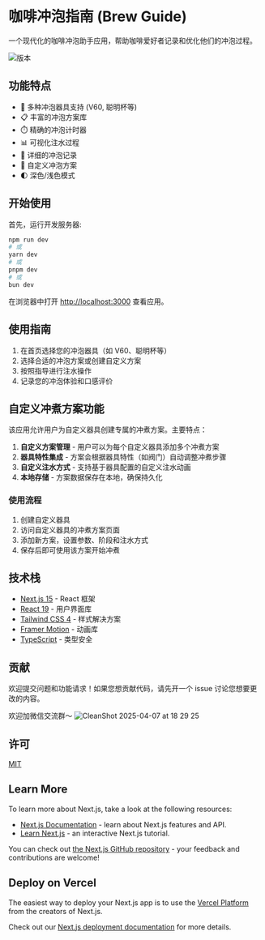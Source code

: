 # 咖啡冲泡指南 (Brew Guide)

一个现代化的咖啡冲泡助手应用，帮助咖啡爱好者记录和优化他们的冲泡过程。

![版本](https://img.shields.io/badge/版本-1-blue)

## 功能特点

-   🧰 多种冲泡器具支持 (V60, 聪明杯等)
-   📋 丰富的冲泡方案库
-   ⏱️ 精确的冲泡计时器
-   📊 可视化注水过程
-   📝 详细的冲泡记录
-   🔄 自定义冲泡方案
-   🌓 深色/浅色模式

## 开始使用

首先，运行开发服务器:

```bash
npm run dev
# 或
yarn dev
# 或
pnpm dev
# 或
bun dev
```

在浏览器中打开 [http://localhost:3000](http://localhost:3000) 查看应用。

## 使用指南

1. 在首页选择您的冲泡器具（如 V60、聪明杯等）
2. 选择合适的冲泡方案或创建自定义方案
3. 按照指导进行注水操作
4. 记录您的冲泡体验和口感评价

## 自定义冲煮方案功能

该应用允许用户为自定义器具创建专属的冲煮方案。主要特点：

1. **自定义方案管理** - 用户可以为每个自定义器具添加多个冲煮方案
2. **器具特性集成** - 方案会根据器具特性（如阀门）自动调整冲煮步骤
3. **自定义注水方式** - 支持基于器具配置的自定义注水动画
4. **本地存储** - 方案数据保存在本地，确保持久化

### 使用流程

1. 创建自定义器具
2. 访问自定义器具的冲煮方案页面
3. 添加新方案，设置参数、阶段和注水方式
4. 保存后即可使用该方案开始冲煮

## 技术栈

-   [Next.js 15](https://nextjs.org/) - React 框架
-   [React 19](https://react.dev/) - 用户界面库
-   [Tailwind CSS 4](https://tailwindcss.com/) - 样式解决方案
-   [Framer Motion](https://www.framer.com/motion/) - 动画库
-   [TypeScript](https://www.typescriptlang.org/) - 类型安全

## 贡献

欢迎提交问题和功能请求！如果您想贡献代码，请先开一个 issue 讨论您想要更改的内容。

欢迎加微信交流群～
![CleanShot 2025-04-07 at 18 29 25](https://github.com/user-attachments/assets/aea1f43a-037a-41dc-b310-b02568d16180)

## 许可

[MIT](https://choosealicense.com/licenses/mit/)

## Learn More

To learn more about Next.js, take a look at the following resources:

-   [Next.js Documentation](https://nextjs.org/docs) - learn about Next.js features and API.
-   [Learn Next.js](https://nextjs.org/learn) - an interactive Next.js tutorial.

You can check out [the Next.js GitHub repository](https://github.com/vercel/next.js) - your feedback and contributions are welcome!

## Deploy on Vercel

The easiest way to deploy your Next.js app is to use the [Vercel Platform](https://vercel.com/new?utm_medium=default-template&filter=next.js&utm_source=create-next-app&utm_campaign=create-next-app-readme) from the creators of Next.js.

Check out our [Next.js deployment documentation](https://nextjs.org/docs/app/building-your-application/deploying) for more details.

